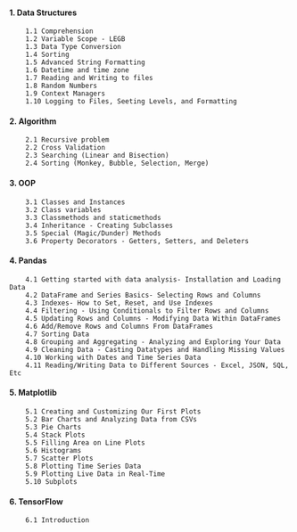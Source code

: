 #### 1. Data Structures
        1.1 Comprehension
        1.2 Variable Scope - LEGB
        1.3 Data Type Conversion
        1.4 Sorting
        1.5 Advanced String Formatting
        1.6 Datetime and time zone
        1.7 Reading and Writing to files
        1.8 Random Numbers
        1.9 Context Managers
        1.10 Logging to Files, Seeting Levels, and Formatting

#### 2. Algorithm
        2.1 Recursive problem
        2.2 Cross Validation
        2.3 Searching (Linear and Bisection)
        2.4 Sorting (Monkey, Bubble, Selection, Merge)

#### 3. OOP
        3.1 Classes and Instances
        3.2 Class variables
        3.3 Classmethods and staticmethods
        3.4 Inheritance - Creating Subclasses
        3.5 Special (Magic/Dunder) Methods
        3.6 Property Decorators - Getters, Setters, and Deleters

#### 4. Pandas
        4.1 Getting started with data analysis- Installation and Loading Data
        4.2 DataFrame and Series Basics- Selecting Rows and Columns
        4.3 Indexes- How to Set, Reset, and Use Indexes
        4.4 Filtering - Using Conditionals to Filter Rows and Columns
        4.5 Updating Rows and Columns - Modifying Data Within DataFrames
        4.6 Add/Remove Rows and Columns From DataFrames
        4.7 Sorting Data
        4.8 Grouping and Aggregating - Analyzing and Exploring Your Data
        4.9 Cleaning Data - Casting Datatypes and Handling Missing Values
        4.10 Working with Dates and Time Series Data
        4.11 Reading/Writing Data to Different Sources - Excel, JSON, SQL, Etc
        

#### 5. Matplotlib
        5.1 Creating and Customizing Our First Plots
        5.2 Bar Charts and Analyzing Data from CSVs
        5.3 Pie Charts
        5.4 Stack Plots
        5.5 Filling Area on Line Plots
        5.6 Histograms
        5.7 Scatter Plots
        5.8 Plotting Time Series Data
        5.9 Plotting Live Data in Real-Time
        5.10 Subplots

#### 6. TensorFlow
        6.1 Introduction
